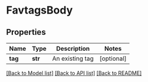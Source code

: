 # FavtagsBody

## Properties
Name | Type | Description | Notes
------------ | ------------- | ------------- | -------------
**tag** | **str** | An existing tag | [optional] 

[[Back to Model list]](../README.md#documentation-for-models) [[Back to API list]](../README.md#documentation-for-api-endpoints) [[Back to README]](../README.md)

